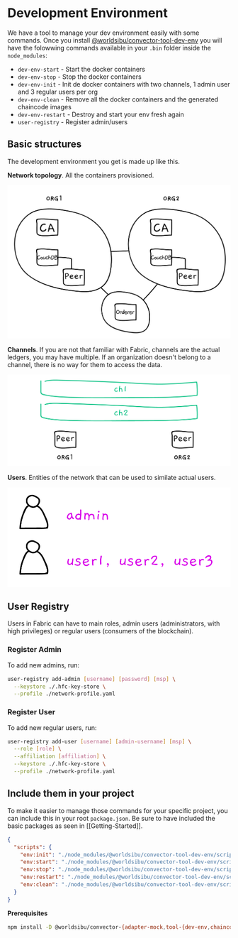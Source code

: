 # Development Environment

We have a tool to manage your dev environment easily with some commands.
Once you install [@worldsibu/convector-tool-dev-env](https://www.npmjs.com/package/@worldsibu/convector-tool-dev-env) you will have the folowwing commands available in your `.bin` folder inside the `node_modules`:

- `dev-env-start` - Start the docker containers
- `dev-env-stop` - Stop the docker containers
- `dev-env-init` - Init de docker containers with two channels, 1 admin user and 3 regular users per org
- `dev-env-clean` - Remove all the docker containers and the generated chaincode images
- `dev-env-restart` - Destroy and start your env fresh again
- `user-registry` - Register admin/users

## Basic structures

The development environment you get is made up like this.

**Network topology**. All the containers provisioned.

<img src="images/topology.png" alt="topology" class="inline"/>

**Channels**. If you are not that familiar with Fabric, channels are the actual ledgers, you may have multiple. If an organization doesn't belong to a channel, there is no way for them to access the data. 

<img src="images/channels.png" alt="channels" class="inline"/>

**Users**. Entities of the network that can be used to similate actual users.

<img src="images/users.png" alt="topology" class="inline"/>

## User Registry

Users in Fabric can have to main roles, admin users (administrators, with high privileges) or regular users (consumers of the blockchain).

### Register Admin

To add new admins, run:

```bash
user-registry add-admin [username] [password] [msp] \
  --keystore ./.hfc-key-store \
  --profile ./network-profile.yaml
```

### Register User

To add new regular users, run:

```bash
user-registry add-user [username] [admin-username] [msp] \
  --role [role] \
  --affiliation [affiliation] \
  --keystore ./.hfc-key-store \
  --profile ./network-profile.yaml
```

## Include them in your project

To make it easier to manage those commands for your specific project, you can include this in your root `package.json`. Be sure to have included the basic packages as seen in [[Getting-Started]].

```json
{
  "scripts": {
    "env:init": "./node_modules/@worldsibu/convector-tool-dev-env/scripts/init.sh",
    "env:start": "./node_modules/@worldsibu/convector-tool-dev-env/scripts/start.sh",
    "env:stop": "./node_modules/@worldsibu/convector-tool-dev-env/scripts/stop.sh",
    "env:restart": "./node_modules/@worldsibu/convector-tool-dev-env/scripts/restart.sh",
    "env:clean": "./node_modules/@worldsibu/convector-tool-dev-env/scripts/clean.sh"
  }
}
```

**Prerequisites**

```bash
npm install -D @worldsibu/convector-{adapter-mock,tool-{dev-env,chaincode-manager}} fabric-client@1.1.2 fabric-ca-client@1.1.2
```

